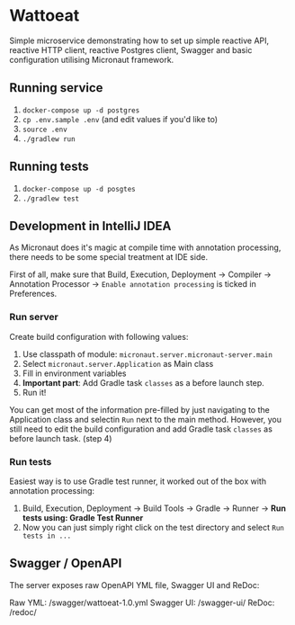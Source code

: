 # Wattoeat

Simple microservice demonstrating how to set up simple reactive API, reactive HTTP client, reactive Postgres client, Swagger and basic configuration utilising Micronaut framework.

## Running service

1. `docker-compose up -d postgres`
1. `cp .env.sample .env` (and edit values if you'd like to)
1. `source .env`
1. `./gradlew run`

## Running tests

1. `docker-compose up -d posgtes`
1. `./gradlew test`

## Development in IntelliJ IDEA

As Micronaut does it's magic at compile time with annotation processing, there needs to be some special treatment at IDE side.

First of all, make sure that Build, Execution, Deployment -> Compiler -> Annotation Processor -> `Enable annotation processing` is ticked in Preferences.

### Run server

Create build configuration with following values:
1. Use classpath of module: `micronaut.server.micronaut-server.main`
1. Select `micronaut.server.Application` as Main class
1. Fill in environment variables
1. **Important part**: Add Gradle task `classes` as a before launch step.
1. Run it!

You can get most of the information pre-filled by just navigating to the Application class and selectin `Run` next to the main method. However, you still need to edit the build configuration and add Gradle task `classes` as before launch task. (step 4)

### Run tests

Easiest way is to use Gradle test runner, it worked out of the box with annotation processing:

1. Build, Execution, Deployment -> Build Tools -> Gradle -> Runner -> **Run tests using: Gradle Test Runner**
1. Now you can just simply right click on the test directory and select `Run tests in ...`

## Swagger / OpenAPI

The server exposes raw OpenAPI YML file, Swagger UI and ReDoc:

Raw YML: /swagger/wattoeat-1.0.yml
Swagger UI: /swagger-ui/
ReDoc: /redoc/

